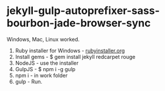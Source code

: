 <h1>jekyll-gulp-autoprefixer-sass-bourbon-jade-browser-sync</h1>

<p>Windows, Mac, Linux worked.</p>

<ol>
	<li>Ruby installer for Windows - <a target="_blank" href="http://rubyinstaller.org/">rubyinstaller.org</a></li>
	<li>Install gems - $ gem install jekyll redcarpet rouge</li>
	<li>NodeJS - use the installer</li>
	<li>GulpJS - $ npm i -g gulp</li>
	<li>npm i - in work folder</li>
	<li>gulp - Run.</li>
</ol>